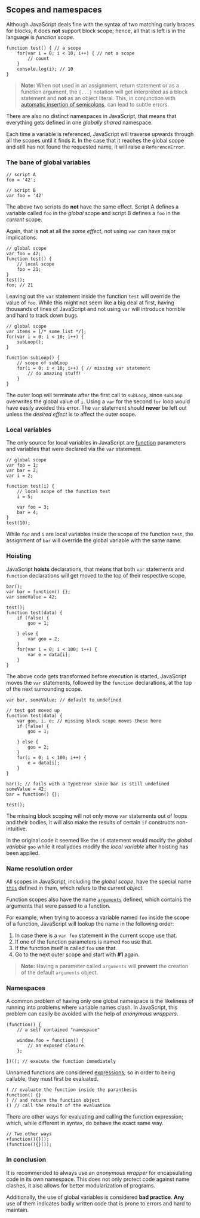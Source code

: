 ## Scopes and namespaces

Although JavaScript deals fine with the syntax of two matching curly
braces for blocks, it does **not** support block scope; hence, all that is left 
is in the language is *function scope*.

    function test() { // a scope
        for(var i = 0; i < 10; i++) { // not a scope
            // count
        }
        console.log(i); // 10
    }

> **Note:** When not used in an assignment, return statement or as a function 
> argument, the `{...}` notation will get interpreted as a block statement and 
> **not** as an object literal. This, in conjunction with 
> [automatic insertion of semicolons](#semicolon), can lead to subtle errors.

There are also no distinct namespaces in JavaScript, that means that everything 
gets defined in one *globally shared* namespace.

Each time a variable is referenced, JavaScript will traverse upwards through all 
the scopes until it finds it. In the case that it reaches the global scope and 
still has not found the requested name, it will raise a `ReferenceError`.

### The bane of global variables

    // script A
    foo = '42';

    // script B
    var foo = '42'

The above two scripts do **not** have the same effect. Script A defines a 
variable called `foo` in the *global* scope and script B defines a `foo` in the
*current* scope.

Again, that is **not** at all the *same effect*, not using `var` can have major 
implications.

    // global scope
    var foo = 42;
    function test() {
        // local scope
        foo = 21;
    }
    test();
    foo; // 21

Leaving out the `var` statement inside the function `test` will override the 
value of `foo`. While this might not seem like a big deal at first, having 
thousands of lines of JavaScript and not using `var` will introduce horrible and 
hard to track down bugs.
    
    // global scope
    var items = [/* some list */];
    for(var i = 0; i < 10; i++) {
        subLoop();
    }

    function subLoop() {
        // scope of subLoop
        for(i = 0; i < 10; i++) { // missing var statement
            // do amazing stuff!
        }
    }
    
The outer loop will terminate after the first call to `subLoop`,  since `subLoop`
overwrites the global value of `i`. Using a `var` for the second `for` loop would
have easily avoided this error. The `var` statement should **never** be left out 
unless the *desired effect* is to affect the outer scope.

### Local variables

The only source for local variables in JavaScript are [function](#functions)
parameters and variables that were declared via the `var` statement.

    // global scope
    var foo = 1;
    var bar = 2;
    var i = 2;

    function test(i) {
        // local scope of the function test
        i = 5;

        var foo = 3;
        bar = 4;
    }
    test(10);

While `foo` and `i` are local variables inside the scope of the function `test`,
the assignment of `bar` will override the global variable with the same name.

### Hoisting

JavaScript **hoists** declarations, that means that both `var` statements and
`function` declarations will get moved to the top of their respective scope.

    bar();
    var bar = function() {};
    var someValue = 42;

    test();
    function test(data) {
        if (false) {
            goo = 1;

        } else {
            var goo = 2;
        }
        for(var i = 0; i < 100; i++) {
            var e = data[i];
        }
    }

The above code gets transformed before execution is started, JavaScript moves
the `var` statements, followed by the `function` declarations, at the top of the 
next surrounding scope.

    var bar, someValue; // default to undefined

    // test got moved up
    function test(data) {
        var goo, i, e; // missing block scope moves these here
        if (false) {
            goo = 1;

        } else {
            goo = 2;
        }
        for(i = 0; i < 100; i++) {
            e = data[i];
        }
    }

    bar(); // fails with a TypeError since bar is still undefined
    someValue = 42;
    bar = function() {};

    test();

The missing block scoping will not only move `var` statements out of loops and
their bodies, it will also make the results of certain `if` constructs 
non-intuitive.

In the original code it seemed like the `if` statement would modify the *global 
variable* `goo` while it reallydoes modify the *local variable* after hoisting 
has been applied.

### Name resolution order

All scopes in JavaScript, including the *global scope*, have the special name 
[`this`](#this) defined in them, which refers to the *current object*. 

Function scopes also have the name [`arguments`](#arguments) defined, which 
contains the arguments that were passed to a function.

For example, when trying to access a variable named `foo` inside the scope of a 
function, JavaScript will lookup the name in the following order:

 1. In case there is a `var foo` statement in the current scope use that.
 2. If one of the function parameters is named `foo` use that.
 3. If the function itself is called `foo` use that.
 4. Go to the next outer scope and start with **#1** again.

> **Note:** Having a parameter called `arguments` will **prevent** the creation 
> of the default `arguments` object.

### Namespaces

A common problem of having only one global namespace is the likeliness of running
into problems where variable names clash. In JavaScript, this problem can
easily be avoided with the help of *anonymous wrappers*.

    (function() {
        // a self contained "namespace"
        
        window.foo = function() {
            // an exposed closure
        };

    })(); // execute the function immediately


Unnamed functions are considered [expressions](#functions); so in order to being
callable, they must first be evaluated.

    ( // evaluate the function inside the paranthesis
    function() {}
    ) // and return the function object
    () // call the result of the evaluation

There are other ways for evaluating and calling the function expression; which, 
while different in syntax, do behave the exact same way.

    // Two other ways
    +function(){}();
    (function(){}());

### In conclusion

It is recommended to always use an *anonymous wrapper* for encapsulating code in 
its own namespace. This does not only protect code against name clashes, it 
also allows for better modularization of programs.

Additionally, the use of global variables is considered **bad practice**. **Any**
use of them indicates badly written code that is prone to errors and hard to maintain.

